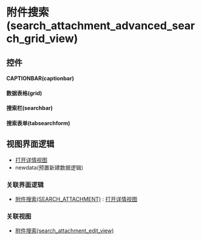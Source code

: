 # 附件搜索(search_attachment_advanced_search_grid_view)  <!-- {docsify-ignore-all} -->



## 控件
#### CAPTIONBAR(captionbar)
#### 数据表格(grid)
#### 搜索栏(searchbar)
#### 搜索表单(tabsearchform)

## 视图界面逻辑
  * [打开详情视图](module/Base/search_attachment/uilogic/open_main_view)
  * newdata(预置新建数据逻辑)


### 关联界面逻辑
  * [附件搜索(SEARCH_ATTACHMENT)](module/Base/search_attachment) : [打开详情视图](module/Base/search_attachment/uilogic/open_main_view)

### 关联视图
  * [附件搜索(search_attachment_edit_view)](app/view/search_attachment_edit_view)

<script>
 const { createApp } = Vue
  createApp({
    data() {
      return {

      }
    }
  }).use(ElementPlus).mount('#app')
</script>